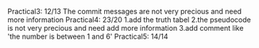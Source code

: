 Practical3: 12/13 The commit messages are not very precious and need more information
Practical4: 23/20 1.add the truth tabel 
                  2.the pseudocode is not very precious and need add more information
                  3.add comment like 'the number is between 1 and 6'
Practical5: 14/14 
